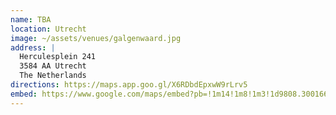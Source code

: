 ```yaml
---
name: TBA
location: Utrecht
image: ~/assets/venues/galgenwaard.jpg
address: |
  Herculesplein 241
  3584 AA Utrecht
  The Netherlands
directions: https://maps.app.goo.gl/X6RDbdEpxwW9rLrv5
embed: https://www.google.com/maps/embed?pb=!1m14!1m8!1m3!1d9808.3001662619!2d5.1458244!3d52.0783638!3m2!1i1024!2i768!4f13.1!3m3!1m2!1s0x47c66602a52c526f%3A0xee928217d0be4040!2sStadion%20Galgenwaard!5e0!3m2!1sen!2snl!4v1705154364660!5m2!1sen!2snl
---
```

